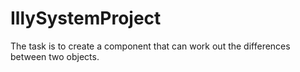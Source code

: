 # IllySystemProject
The task is to create a component that can work out the differences between two objects.
